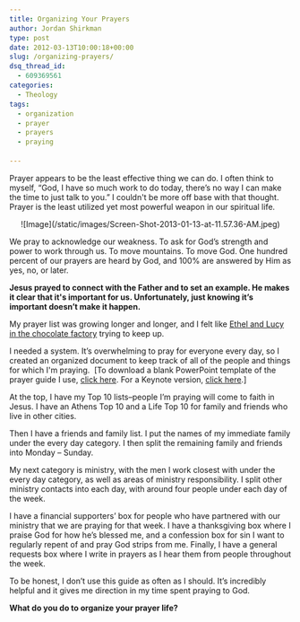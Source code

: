 ```yaml
---
title: Organizing Your Prayers
author: Jordan Shirkman
type: post
date: 2012-03-13T10:00:18+00:00
slug: /organizing-prayers/
dsq_thread_id:
  - 609369561
categories:
  - Theology
tags:
  - organization
  - prayer
  - prayers
  - praying

---
```

Prayer appears to be the least effective thing we can do. I often think to myself, “God, I have so much work to do today, there’s no way I can make the time to just talk to you.” I couldn't be more off base with that thought. Prayer is the least utilized yet most powerful weapon in our spiritual life.

<p style="text-align: center;">
  ![Image](/static/images/Screen-Shot-2013-01-13-at-11.57.36-AM.jpeg)
</p>

We pray to acknowledge our weakness. To ask for God’s strength and power to work through us. To move mountains. To move God. One hundred percent of our prayers are heard by God, and 100% are answered by Him as yes, no, or later.

**Jesus prayed to connect with the Father and to set an example. He makes it clear that it's important for us. Unfortunately, just knowing it’s important doesn’t make it happen.** 

My prayer list was growing longer and longer, and I felt like [Ethel and Lucy in the chocolate factory](http://www.youtube.com/watch?v=HnbNcQlzV-4) trying to keep up.

I needed a system. It’s overwhelming to pray for everyone every day, so I created an organized document to keep track of all of the people and things for which I'm praying.  [To download a blank PowerPoint template of the prayer guide I use, [click here](http://dl.dropbox.com/u/16521456/Weekly%20Prayer%20Guide.ppt). For a Keynote version, [click here](http://dl.dropbox.com/u/16521456/Weekly%20Prayer%20Guide.key).]

At the top, I have my Top 10 lists&#8211;people I’m praying will come to faith in Jesus. I have an Athens Top 10 and a Life Top 10 for family and friends who live in other cities.

Then I have a friends and family list. I put the names of my immediate family under the every day category. I then split the remaining family and friends into Monday &#8211; Sunday.

My next category is ministry, with the men I work closest with under the every day category, as well as areas of ministry responsibility. I split other ministry contacts into each day, with around four people under each day of the week.

I have a financial supporters’ box for people who have partnered with our ministry that we are praying for that week. I have a thanksgiving box where I praise God for how he’s blessed me, and a confession box for sin I want to regularly repent of and pray God strips from me. Finally, I have a general requests box where I write in prayers as I hear them from people throughout the week.

To be honest, I don’t use this guide as often as I should. It’s incredibly helpful and it gives me direction in my time spent praying to God.

**What do you do to organize your prayer life?**
